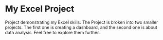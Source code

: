 # My Excel Project
Project demonstrating my Excel skills. The Project is broken into two smaller projects. The first one is creating a dashboard, and the second one is about data analysis. Feel free to explore them further.
